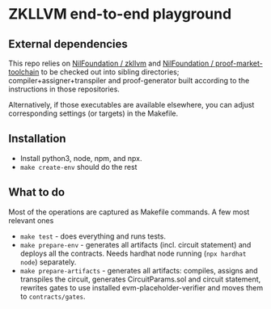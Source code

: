 # ZKLLVM end-to-end playground

## External dependencies

This repo relies on [NilFoundation / zkllvm](https://github.com/NilFoundation/zkllvm) and
[NilFoundation / proof-market-toolchain](https://github.com/NilFoundation/proof-market-toolchain)
to be checked out into sibling directories; compiler+assigner+transpiler and proof-generator built according to the instructions in those repositories.

Alternatively, if those executables are available elsewhere, you can adjust corresponding settings (or targets) in the Makefile.

## Installation

* Install python3, node, npm, and npx.
* `make create-env` should do the rest

## What to do

Most of the operations are captured as Makefile commands. A few most relevant ones

* `make test` - does everything and runs tests.
* `make prepare-env` - generates all artifacts (incl. circuit statement) and deploys all the contracts. Needs hardhat node running (`npx hardhat node`) separately.
* `make prepare-artifacts` - generates all artifacts: compiles, assigns and transpiles the circuit, generates CircuitParams.sol and circuit statement, rewrites gates to use installed evm-placeholder-verifier and moves them to `contracts/gates`.